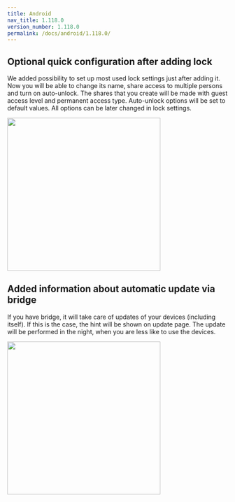 ```yaml
---
title: Android
nav_title: 1.118.0
version_number: 1.118.0
permalink: /docs/android/1.118.0/
---
```


## Optional quick configuration after adding lock
We added possibility to set up most used lock settings just after adding it. Now you will be able to change its name, share access to multiple persons and turn on auto-unlock.
The shares that you create will be made with guest access level and permanent access type. 
Auto-unlock options will be set to default values.
All options can be later changed in lock settings.

<img src="/tedee-release-notes/docs/android/assets/quick_config_android.gif" width="350">





## Added information about automatic update via bridge
If you have bridge, it will take care of updates of your devices (including itself). If this is the case, the hint will be shown on update page. The update will be performed in the night, when you are less like to use the devices. 

<img src="/tedee-release-notes/docs/android/assets/update_hint_andorid.png" width="350">
